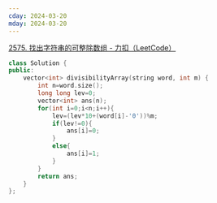 ```yaml
---
cday: 2024-03-20
mday: 2024-03-20
---
```


[2575. 找出字符串的可整除数组 - 力扣（LeetCode）](https://leetcode.cn/problems/find-the-divisibility-array-of-a-string/description/?envType=daily-question&envId=2024-03-07)

```cpp
class Solution {
public:
    vector<int> divisibilityArray(string word, int m) {
        int n=word.size();
        long long lev=0;
        vector<int> ans(n);
        for(int i=0;i<n;i++){
            lev=(lev*10+(word[i]-'0'))%m;
            if(lev!=0){
                ans[i]=0;
            }
            else{
                ans[i]=1;
            }
        }
        return ans;
    }
};
```
